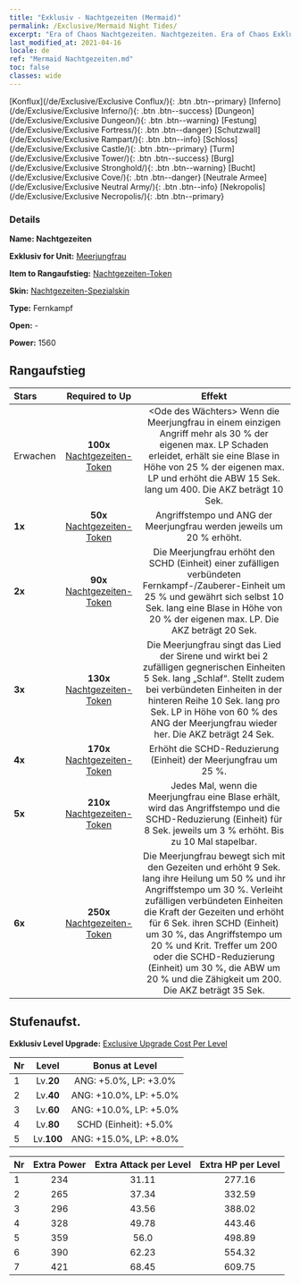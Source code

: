 ```yaml
---
title: "Exklusiv - Nachtgezeiten (Mermaid)"
permalink: /Exclusive/Mermaid Night Tides/
excerpt: "Era of Chaos Nachtgezeiten. Nachtgezeiten. Era of Chaos Exklusiv Nachtgezeiten. Meerjungfrau Exklusiv."
last_modified_at: 2021-04-16
locale: de
ref: "Mermaid Nachtgezeiten.md"
toc: false
classes: wide
---
```

 [Konflux](/de/Exclusive/Exclusive Conflux/){: .btn .btn--primary} [Inferno](/de/Exclusive/Exclusive Inferno/){: .btn .btn--success} [Dungeon](/de/Exclusive/Exclusive Dungeon/){: .btn .btn--warning} [Festung](/de/Exclusive/Exclusive Fortress/){: .btn .btn--danger} [Schutzwall](/de/Exclusive/Exclusive Rampart/){: .btn .btn--info} [Schloss](/de/Exclusive/Exclusive Castle/){: .btn .btn--primary} [Turm](/de/Exclusive/Exclusive Tower/){: .btn .btn--success} [Burg](/de/Exclusive/Exclusive Stronghold/){: .btn .btn--warning} [Bucht](/de/Exclusive/Exclusive Cove/){: .btn .btn--danger} [Neutrale Armee](/de/Exclusive/Exclusive Neutral Army/){: .btn .btn--info} [Nekropolis](/de/Exclusive/Exclusive Necropolis/){: .btn .btn--primary} 

### Details
 **Name: Nachtgezeiten** 

 **Exklusiv for Unit:** [Meerjungfrau](/de/units/Mermaid/) 

 **Item to Rangaufstieg:** [Nachtgezeiten-Token](/de/Items/con_1004/)

 **Skin:** [Nachtgezeiten-Spezialskin](/de/Items/con_672/)

 **Type:** Fernkampf

 **Open:** -

 **Power:** 1560

## Rangaufstieg

  |     Stars    |  Required to Up | Effekt |
  |:-------------|:---------------:|:---------------:|
  |  Erwachen  | **100x** [Nachtgezeiten-Token](/de/Items/con_1004/) | <Ode des Wächters> Wenn die Meerjungfrau in einem einzigen Angriff mehr als 30 % der eigenen max. LP Schaden erleidet, erhält sie eine Blase in Höhe von 25 % der eigenen max. LP und erhöht die ABW 15 Sek. lang um 400. Die AKZ beträgt 10 Sek. |
  | **1x** <i class="fas fa-star"/> | **50x** [Nachtgezeiten-Token](/de/Items/con_1004/) | Angriffstempo und ANG der Meerjungfrau werden jeweils um 20 % erhöht. |
  | **2x** <i class="fas fa-star"/> | **90x** [Nachtgezeiten-Token](/de/Items/con_1004/) | <Lied des Beistands> Die Meerjungfrau erhöht den SCHD (Einheit) einer zufälligen verbündeten Fernkampf-/Zauberer-Einheit um 25 % und gewährt sich selbst 10 Sek. lang eine Blase in Höhe von 20 % der eigenen max. LP. Die AKZ beträgt 20 Sek. |
  | **3x** <i class="fas fa-star"/> | **130x** [Nachtgezeiten-Token](/de/Items/con_1004/) | <Sirenenlied> Die Meerjungfrau singt das Lied der Sirene und wirkt bei 2 zufälligen gegnerischen Einheiten 5 Sek. lang „Schlaf“. Stellt zudem bei verbündeten Einheiten in der hinteren Reihe 10 Sek. lang pro Sek. LP in Höhe von 60 % des ANG der Meerjungfrau wieder her. Die AKZ beträgt 24 Sek. |
  | **4x** <i class="fas fa-star"/> | **170x** [Nachtgezeiten-Token](/de/Items/con_1004/) | Erhöht die SCHD-Reduzierung (Einheit) der Meerjungfrau um 25 %. |
  | **5x** <i class="fas fa-star"/> | **210x** [Nachtgezeiten-Token](/de/Items/con_1004/) | Jedes Mal, wenn die Meerjungfrau eine Blase erhält, wird das Angriffstempo und die SCHD-Reduzierung (Einheit) für 8 Sek. jeweils um 3 % erhöht. Bis zu 10 Mal stapelbar. |
  | **6x** <i class="fas fa-star"/> | **250x** [Nachtgezeiten-Token](/de/Items/con_1004/) | <Lied der Nachtgezeiten> Die Meerjungfrau bewegt sich mit den Gezeiten und erhöht 9 Sek. lang ihre Heilung um 50 % und ihr Angriffstempo um 30 %. Verleiht zufälligen verbündeten Einheiten die Kraft der Gezeiten und erhöht für 6 Sek. ihren SCHD (Einheit) um 30 %, das Angriffstempo um 20 % und Krit. Treffer um 200 oder die SCHD-Reduzierung (Einheit) um 30 %, die ABW um 20 % und die Zähigkeit um 200. Die AKZ beträgt 35 Sek. |


## Stufenaufst.
 **Exklusiv Level Upgrade:** [Exclusive Upgrade Cost Per Level](/Exclusive/ExclusiveUpgradeCostPerLevel/)

  |  Nr  |   Level  | Bonus at Level |
  |:-----|:--------:|:--------------:|
  | 1 | Lv.**20** | ANG: +5.0%, LP: +3.0% |
  | 2 | Lv.**40** | ANG: +10.0%, LP: +5.0% |
  | 3 | Lv.**60** | ANG: +10.0%, LP: +5.0% |
  | 4 | Lv.**80** | SCHD (Einheit): +5.0% |
  | 5 | Lv.**100** | ANG: +15.0%, LP: +8.0% |


  |  Nr  |  Extra Power | Extra Attack per Level | Extra HP per Level |
  |:-----|:--------:|:--------:|:--------:|
  | 1 | 234 | 31.11 | 277.16 |
  | 2 | 265 | 37.34 | 332.59 |
  | 3 | 296 | 43.56 | 388.02 |
  | 4 | 328 | 49.78 | 443.46 |
  | 5 | 359 | 56.0 | 498.89 |
  | 6 | 390 | 62.23 | 554.32 |
  | 7 | 421 | 68.45 | 609.75 |


